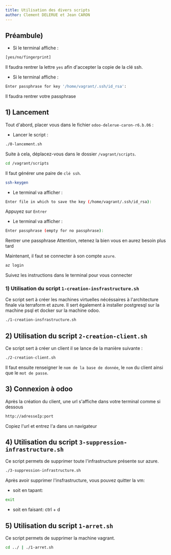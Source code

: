 ```yaml
---
title: Utilisation des divers scripts
author: Clement DELERUE et Jean CARON
---
```


## Préambule)
- Si le terminal affiche :
```bash
[yes/no/fingerprint]
```
Il faudra rentrer la lettre `yes` afin d'accepter la copie de la clé ssh.

- Si le terminal affiche :
```bash
Enter passphrase for key '/home/vagrant/.ssh/id_rsa':
```
Il faudra rentrer votre passphrase

## 1) Lancement

Tout d'abord, placer vous dans le fichier `odoo-delerue-caron-r6.b.06` : 
- Lancer le script :
```bash
./0-lancement.sh
``` 

Suite à cela, déplacez-vous dans le dossier `/vagrant/scripts`.
```bash
cd /vagrant/scripts
```

Il faut générer une paire de `clé ssh`.
```bash
ssh-keygen
```

- Le terminal va afficher :
```bash
Enter file in which to save the key (/home/vagrant/.ssh/id_rsa):
```
Appuyez sur `Entrer`

- Le terminal va afficher :
```bash
Enter passphrase (empty for no passphrase):
```
Rentrer une passphrase
Attention, retenez la bien vous en aurez besoin plus tard

Maintenant, il faut se connecter à son compte `azure`.
```bash
az login
```
Suivez les instructions dans le terminal pour vous connecter


### 1) Utilisation du script `1-creation-insfrastructure.sh`

Ce script sert à créer les machines virtuelles nécéssaires à l'architecture finale via terraform et azure.
Il sert également à installer postgresql sur la machine psql et docker sur la machine odoo.

```bash
./1-creation-insfrastructure.sh
```

## 2) Utilisation du script `2-creation-client.sh`

Ce script sert à créer un client il se lance de la manière suivante :

```bash
./2-creation-client.sh
```

Il faut ensuite renseigner le `nom de la base de donnée`, le `nom` du client ainsi que le `mot de passe`.

## 3) Connexion à odoo

Après la création du client, une url s'affiche dans votre terminal comme si dessous
```bash
http://adresseIp:port
```
Copiez l'url et entrez l'a dans un navigateur

## 4) Utilisation du script `3-suppression-infrastructure.sh` 

Ce script permets de supprimer toute l'infrastructure présente sur azure.
```bash
./3-suppression-infrastructure.sh
```
Après avoir supprimer l'insfrastructure, vous pouvez quitter la vm:
- soit  en tapant:
```bash
exit
```
- soit en faisant:
ctrl + d

## 5) Utilisation du script `1-arret.sh` 

Ce script permets de supprimer la machine vagrant.
```bash
cd ../ | ./1-arret.sh
```